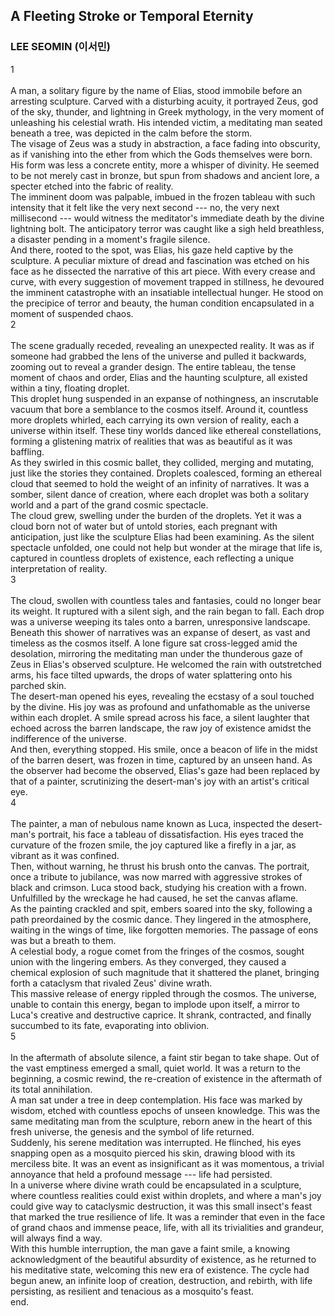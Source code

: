 ## A Fleeting Stroke or Temporal Eternity

### LEE SEOMIN (이서민)


1\
\
A man, a solitary figure by the name of Elias, stood immobile before an
arresting sculpture. Carved with a disturbing acuity, it portrayed Zeus,
god of the sky, thunder, and lightning in Greek mythology, in the very
moment of unleashing his celestial wrath. His intended victim, a
meditating man seated beneath a tree, was depicted in the calm before
the storm.\
The visage of Zeus was a study in abstraction, a face fading into
obscurity, as if vanishing into the ether from which the Gods themselves
were born. His form was less a concrete entity, more a whisper of
divinity. He seemed to be not merely cast in bronze, but spun from
shadows and ancient lore, a specter etched into the fabric of reality.\
The imminent doom was palpable, imbued in the frozen tableau with such
intensity that it felt like the very next second --- no, the very next
millisecond --- would witness the meditator's immediate death by the
divine lightning bolt. The anticipatory terror was caught like a sigh
held breathless, a disaster pending in a moment's fragile silence.\
And there, rooted to the spot, was Elias, his gaze held captive by the
sculpture. A peculiar mixture of dread and fascination was etched on his
face as he dissected the narrative of this art piece. With every crease
and curve, with every suggestion of movement trapped in stillness, he
devoured the imminent catastrophe with an insatiable intellectual
hunger. He stood on the precipice of terror and beauty, the human
condition encapsulated in a moment of suspended chaos.\
2\
\
The scene gradually receded, revealing an unexpected reality. It was as
if someone had grabbed the lens of the universe and pulled it backwards,
zooming out to reveal a grander design. The entire tableau, the tense
moment of chaos and order, Elias and the haunting sculpture, all existed
within a tiny, floating droplet.\
This droplet hung suspended in an expanse of nothingness, an inscrutable
vacuum that bore a semblance to the cosmos itself. Around it, countless
more droplets whirled, each carrying its own version of reality, each a
universe within itself. These tiny worlds danced like ethereal
constellations, forming a glistening matrix of realities that was as
beautiful as it was baffling.\
As they swirled in this cosmic ballet, they collided, merging and
mutating, just like the stories they contained. Droplets coalesced,
forming an ethereal cloud that seemed to hold the weight of an infinity
of narratives. It was a somber, silent dance of creation, where each
droplet was both a solitary world and a part of the grand cosmic
spectacle.\
The cloud grew, swelling under the burden of the droplets. Yet it was a
cloud born not of water but of untold stories, each pregnant with
anticipation, just like the sculpture Elias had been examining. As the
silent spectacle unfolded, one could not help but wonder at the mirage
that life is, captured in countless droplets of existence, each
reflecting a unique interpretation of reality.\
3\
\
The cloud, swollen with countless tales and fantasies, could no longer
bear its weight. It ruptured with a silent sigh, and the rain began to
fall. Each drop was a universe weeping its tales onto a barren,
unresponsive landscape.\
Beneath this shower of narratives was an expanse of desert, as vast and
timeless as the cosmos itself. A lone figure sat cross-legged amid the
desolation, mirroring the meditating man under the thunderous gaze of
Zeus in Elias's observed sculpture. He welcomed the rain with
outstretched arms, his face tilted upwards, the drops of water
splattering onto his parched skin.\
The desert-man opened his eyes, revealing the ecstasy of a soul touched
by the divine. His joy was as profound and unfathomable as the universe
within each droplet. A smile spread across his face, a silent laughter
that echoed across the barren landscape, the raw joy of existence amidst
the indifference of the universe.\
And then, everything stopped. His smile, once a beacon of life in the
midst of the barren desert, was frozen in time, captured by an unseen
hand. As the observer had become the observed, Elias's gaze had been
replaced by that of a painter, scrutinizing the desert-man's joy with an
artist's critical eye.\
4\
\
The painter, a man of nebulous name known as Luca, inspected the
desert-man's portrait, his face a tableau of dissatisfaction. His eyes
traced the curvature of the frozen smile, the joy captured like a
firefly in a jar, as vibrant as it was confined.\
Then, without warning, he thrust his brush onto the canvas. The
portrait, once a tribute to jubilance, was now marred with aggressive
strokes of black and crimson. Luca stood back, studying his creation
with a frown. Unfulfilled by the wreckage he had caused, he set the
canvas aflame.\
As the painting crackled and spit, embers soared into the sky, following
a path preordained by the cosmic dance. They lingered in the atmosphere,
waiting in the wings of time, like forgotten memories. The passage of
eons was but a breath to them.\
A celestial body, a rogue comet from the fringes of the cosmos, sought
union with the lingering embers. As they converged, they caused a
chemical explosion of such magnitude that it shattered the planet,
bringing forth a cataclysm that rivaled Zeus' divine wrath.\
This massive release of energy rippled through the cosmos. The universe,
unable to contain this energy, began to implode upon itself, a mirror to
Luca's creative and destructive caprice. It shrank, contracted, and
finally succumbed to its fate, evaporating into oblivion.\
5\
\
In the aftermath of absolute silence, a faint stir began to take shape.
Out of the vast emptiness emerged a small, quiet world. It was a return
to the beginning, a cosmic rewind, the re-creation of existence in the
aftermath of its total annihilation.\
A man sat under a tree in deep contemplation. His face was marked by
wisdom, etched with countless epochs of unseen knowledge. This was the
same meditating man from the sculpture, reborn anew in the heart of this
fresh universe, the genesis and the symbol of life returned.\
Suddenly, his serene meditation was interrupted. He flinched, his eyes
snapping open as a mosquito pierced his skin, drawing blood with its
merciless bite. It was an event as insignificant as it was momentous, a
trivial annoyance that held a profound message --- life had persisted.\
In a universe where divine wrath could be encapsulated in a sculpture,
where countless realities could exist within droplets, and where a man's
joy could give way to cataclysmic destruction, it was this small
insect's feast that marked the true resilience of life. It was a
reminder that even in the face of grand chaos and immense peace, life,
with all its trivialities and grandeur, will always find a way.\
With this humble interruption, the man gave a faint smile, a knowing
acknowledgment of the beautiful absurdity of existence, as he returned
to his meditative state, welcoming this new era of existence. The cycle
had begun anew, an infinite loop of creation, destruction, and rebirth,
with life persisting, as resilient and tenacious as a mosquito's feast.\
end.
